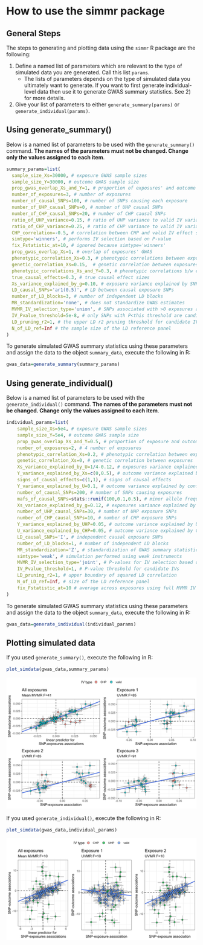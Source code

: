 # How to use the simmr package

## General Steps
The steps to generating and plotting data using the `simmr` R package are the following:

1) Define a named list of parameters which are relevant to the type of simulated data you are generated. Call this list `params`. 
    - The lists of parameters depends on the type of simulated data you ultimately want to generate. If you want to first generate individual-level data then use it to generate GWAS summary statistics. See 2) for more details.
2) Give your list of parameters to either `generate_summary(params)` or `generate_individual(params)`.

## Using generate_summary()
Below is a named list of parameters to be used with the `generate_summary()` command. **The names of the parameters must not be changed. Change only the values assigned to each item**.
```r
summary_params=list(
  sample_size_Xs=30000, # exposure GWAS sample sizes
  sample_size_Y=30000, # outcome GWAS sample size
  prop_gwas_overlap_Xs_and_Y=1, # proportion of exposures' and outcome GWAS overlap
  number_of_exposures=3, # number of exposures
  number_of_causal_SNPs=100, # number of SNPs causing each exposure
  number_of_UHP_causal_SNPs=0, # number of UHP causal SNPs
  number_of_CHP_causal_SNPs=20, # number of CHP causal SNPs
  ratio_of_UHP_variance=0.15, # ratio of UHP variance to valid IV variance
  ratio_of_CHP_variance=0.25, # ratio of CHP variance to valid IV variance
  CHP_correlation=-0.5, # correlation between CHP and valid IV effect sizes
  simtype='winners', # performs IV selection based on P-value
  fix_Fstatistic_at=10, # ignored because simtype='winners'
  prop_gwas_overlap_Xs=1, # overlap of exposures' GWAS
  phenotypic_correlation_Xs=0.3, # phenotypic correlations between exposures
  genetic_correlation_Xs=0.15,  # genetic correlation between exposures
  phenotypic_correlations_Xs_and_Y=0.3, # phenotypic correlations b/w exposures and outcome
  true_causal_effects=0.3, # true causal effect sizes
  Xs_variance_explained_by_g=0.10, # exposure variance explained by SNPs
  LD_causal_SNPs='ar1(0.5)', # LD between causal exposure SNPs
  number_of_LD_blocks=3, # number of independent LD blocks
  MR_standardization='none', # does not standardize GWAS estimates
  MVMR_IV_selection_type='union', # SNPs associated with >0 exposures are candidate IVs
  IV_Pvalue_threshold=5e-8, # only SNPs with P<this threshold are candidate IVs
  LD_pruning_r2=1, # the upper LD r2 pruning threshold for candidate IVs
  N_of_LD_ref=Inf # the sample size of the LD reference panel
)
```
To generate simulated GWAS summary statistics using these parameters and assign the data to the object `summary_data`, execute the following in R:
```r
gwas_data=generate_summary(summary_params)
```

## Using generate_individual()
Below is a named list of parameters to be used with the `generate_individual()` command. **The names of the parameters must not be changed. Change only the values assigned to each item**.
```r
individual_params=list(
    sample_size_Xs=5e4, # exposure GWAS sample sizes
    sample_size_Y=5e4, # outcome GWAS sample size
    prop_gwas_overlap_Xs_and_Y=0.5, # proportion of exposure and outcome GWAS overlap
    number_of_exposures=2, # 4 number of exposures
    phenotypic_correlation_Xs=0.2, # phenotypic correlation between exposures
    genetic_correlation_Xs=0, # genetic correlation between exposures
    Xs_variance_explained_by_U=1/4-0.12, # exposures variance explained by confounder
    Y_variance_explained_by_Xs=c(0,0.5), # outcome variance explained by exposures
    signs_of_causal_effects=c(1,1), # signs of causal effects
    Y_variance_explained_by_U=0.1, # outcome variance explained by confounder
    number_of_causal_SNPs=200, # number of SNPs causing exposures
    mafs_of_causal_SNPs=stats::runif(100,0.1,0.5), # minor allele frequency of causal SNPs
    Xs_variance_explained_by_g=0.12, # exposures variance explained by SNPs 
    number_of_UHP_causal_SNPs=30, # number of UHP exposure SNPs
    number_of_CHP_causal_SNPs=10, # number of CHP exposure SNPs
    Y_variance_explained_by_UHP=0.05, # outcome variance explained by UHP SNPs
    U_variance_explained_by_CHP=0.05, # outcome variance explained by CHP SNPs
    LD_causal_SNPs='I', # independent causal exposure SNPs
    number_of_LD_blocks=1, # number of independent LD blocks
    MR_standardization='Z', # standardization of GWAS summary statistics 
    simtype='weak', # simulation performed using weak instruments
    MVMR_IV_selection_type='joint', # P-values for IV selection based on joint test for exposures
    IV_Pvalue_threshold=1, # P-value threshold for candidate IVs
    LD_pruning_r2=1, # upper boundary of squared LD correlation
    N_of_LD_ref=Inf, # size of the LD reference panel
    fix_Fstatistic_at=10 # average across exposures using full MVMR IV set
)
```
To generate simulated GWAS summary statistics using these parameters and assign the data to the object `summary_data`, execute the following in R:
```r
gwas_data=generate_individual(individual_params)
```
## Plotting simulated data
If you used `generate_summary()`, execute the following in R:
```r
plot_simdata(gwas_data,summary_params) 
```
![](p1.svg)

If you used `generate_individual()`, execute the following in R:
```r
plot_simdata(gwas_data,individual_params) 
```
![](p2.svg)

